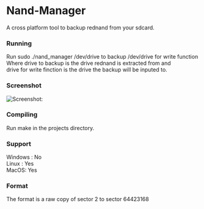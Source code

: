 # Nand-Manager  
A cross platform tool to backup rednand from your sdcard.  


### Running
Run sudo ./nand_manager /dev/drive to backup /dev/drive for write function  
Where drive to backup is the drive rednand is extracted from and   
drive for write finction is the drive the backup will be inputed to.

### Screenshot
![Screenshot: ](http://i.imgur.com/hCcDO9b.png)

### Compiling    
Run make in the projects directory.  

### Support   
Windows : No  
Linux : Yes  
MacOS: Yes

### Format
The format is a raw copy of sector 2 to sector 64423168 
